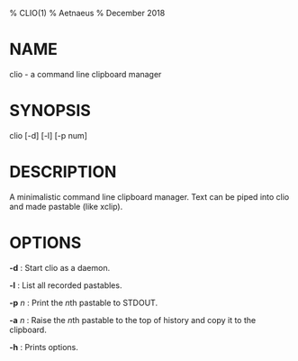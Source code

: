 % CLIO(1)
% Aetnaeus
% December 2018

# NAME

clio - a command line clipboard manager

# SYNOPSIS 

clio [-d] [-l] [-p num]

# DESCRIPTION

A minimalistic command line clipboard manager. Text can be piped into clio and
made pastable (like xclip). 

# OPTIONS

**-d**
: Start clio as a daemon.

**-l** 
: List all recorded pastables.

**-p**  *n*
: Print the *n*th pastable to STDOUT.

**-a**  *n*
: Raise the *n*th pastable to the top of history and copy it to the clipboard.

**-h**
: Prints options.
